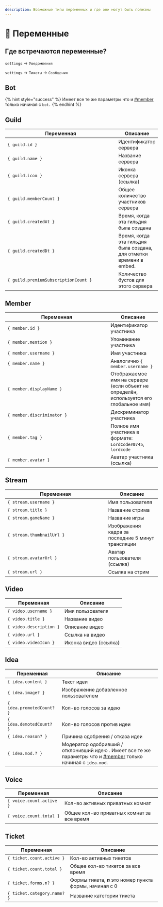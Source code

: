 ```yaml
---
description: Возможные типы переменных и где они могут быть полезны
---
```


# 📑 Переменные

## Где встречаются переменные?

`settings` -> `Уведомления`

`settings` -> `Тикеты` -> `Сообщения`

## Bot

{% hint style="success" %}
Имеет все те же параметры что и [#member](variables.md#member "mention") только начиная с `bot.`
{% endhint %}

## Guild&#x20;

<table><thead><tr><th width="402">Переменная</th><th>Описание</th></tr></thead><tbody><tr><td><code>{ guild.id }</code></td><td>Идентификатор сервера</td></tr><tr><td><code>{ guild.name }</code></td><td>Название сервера</td></tr><tr><td><code>{ guild.icon }</code></td><td>Иконка сервера (ссылка)</td></tr><tr><td><code>{ guild.memberCount }</code></td><td>Общее количество участников сервера</td></tr><tr><td><code>{ guild.createdAt }</code></td><td>Время, когда эта гильдия была создана</td></tr><tr><td><code>{ guild.createdDt }</code></td><td>Время, когда эта гильдия была создана, для отметки времени в embed. </td></tr><tr><td><code>{ guild.premiumSubscriptionCount }</code></td><td>Количество бустов для этого сервера</td></tr></tbody></table>

## Member

<table><thead><tr><th width="324">Переменная</th><th>Описание</th></tr></thead><tbody><tr><td><code>{ member.id }</code></td><td>Идентификатор участника</td></tr><tr><td><code>{ member.mention }</code></td><td>Упоминание участника</td></tr><tr><td><code>{ member.username }</code></td><td>Имя участника</td></tr><tr><td><code>{ member.name }</code></td><td>Аналогично <code>{ member.username }</code></td></tr><tr><td><code>{ member.displayName }</code></td><td>Отображаемое имя на сервере (если объект не определён, используется его глобальное имя)</td></tr><tr><td><code>{ member.discriminator }</code></td><td>Дискриминатор участника</td></tr><tr><td><code>{ member.tag }</code></td><td>Полное имя участника в формате: <code>LordCode#0745</code>, <code>lordcode</code></td></tr><tr><td><code>{ member.avatar }</code></td><td>Аватар участника (ссылка)</td></tr></tbody></table>

## Stream

<table><thead><tr><th width="316">Переменная</th><th>Описание</th></tr></thead><tbody><tr><td><code>{ stream.username }</code></td><td>Имя пользователя</td></tr><tr><td><code>{ stream.title }</code></td><td>Название стрима</td></tr><tr><td><code>{ stream.gameName }</code></td><td>Название игры</td></tr><tr><td><code>{ stream.thumbnailUrl }</code></td><td>Изображения кадра за последние 5 минут трансляции</td></tr><tr><td><code>{ stream.avatarUrl }</code></td><td>Аватар пользователя (ссылка)</td></tr><tr><td><code>{ stream.url }</code></td><td>Ссылка на стрим</td></tr></tbody></table>

## Video&#x20;

| Переменная              | Описание              |
| ----------------------- | --------------------- |
| `{ video.username }`    | Имя пользователя      |
| `{ video.title }`       | Название видео        |
| `{ video.description }` | Описание видео        |
| `{ video.url }`         | Ссылка на видео       |
| `{ video.videoIcon }`   | Иконка видео (ссылка) |

## Idea

| Переменная                | Описание                                                                                                                                        |
| ------------------------- | ----------------------------------------------------------------------------------------------------------------------------------------------- |
| `{ idea.content }`        | Текст идеи                                                                                                                                      |
| `{ idea.image? }`         | Изображение добавленное пользователем                                                                                                           |
| `{ idea.promotedCount? }` | Кол-во голосов за идею                                                                                                                          |
| `{ idea.demotedCount? }`  | Кол-во голосов против идеи                                                                                                                      |
| `{ idea.reason? }`        | Причина одобрения / отказа идеи                                                                                                                 |
| `{ idea.mod.? }`          | Модератор одобривший / отклонивший идею . Имеет все те же параметры что и [#member](variables.md#member "mention") только начиная с `idea.mod.` |

## Voice

| Переменная               | Описание                                    |
| ------------------------ | ------------------------------------------- |
| `{ voice.count.active }` | Кол-во активных приватных комнат            |
| `{ voice.count.total }`  | Общее кол-во приватных комнат  за все время |

## Ticket

| Переменная                  | Описание                                                  |
| --------------------------- | --------------------------------------------------------- |
| `{ ticket.count.active }`   | Кол-во активных тикетов                                   |
| `{ ticket.count.total }`    | Общее кол-во тикетов за все время                         |
| `{ ticket.forms.n? }`       | Формы тикета, _**n**_ это номер пункта формы, начиная с 0 |
| `{ ticket.category.name? }` | Название категории тикета                                 |
